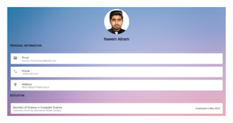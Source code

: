 <img src="https://github.com/naeem92/MobileApplication/blob/main/my_resume/screenshots/ss1.PNG">
<img scr="https://github.com/naeem92/MobileApplication/blob/main/my_resume/screenshots/ss2.PNG">
